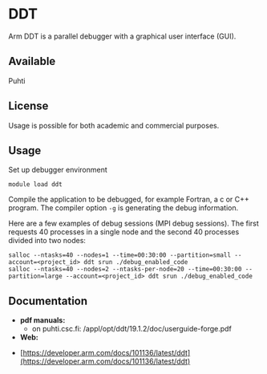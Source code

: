 # DDT

Arm DDT is a parallel debugger with a graphical user interface (GUI).

## Available

Puhti

## License

Usage is possible for both academic and commercial purposes.

## Usage

Set up debugger environment
```
module load ddt
```
Compile the application to be debugged, for example Fortran, a c or C++ program. The compiler option `-g` is generating the debug information.

Here are a few examples of debug sessions (MPI debug sessions). The first requests 40 processes in a single node and the second 40 processes divided into two nodes:
```
salloc --ntasks=40 --nodes=1 --time=00:30:00 --partition=small --account=<project_id> ddt srun ./debug_enabled_code
salloc --ntasks=40 --nodes=2 --ntasks-per-node=20 --time=00:30:00 --partition=large --account=<project_id> ddt srun ./debug_enabled_code
```
## Documentation

* **pdf manuals:**
  - on puhti.csc.fi: /appl/opt/ddt/19.1.2/doc/userguide-forge.pdf
* **Web:**
 - [https://developer.arm.com/docs/101136/latest/ddt](https://developer.arm.com/docs/101136/latest/ddt)
